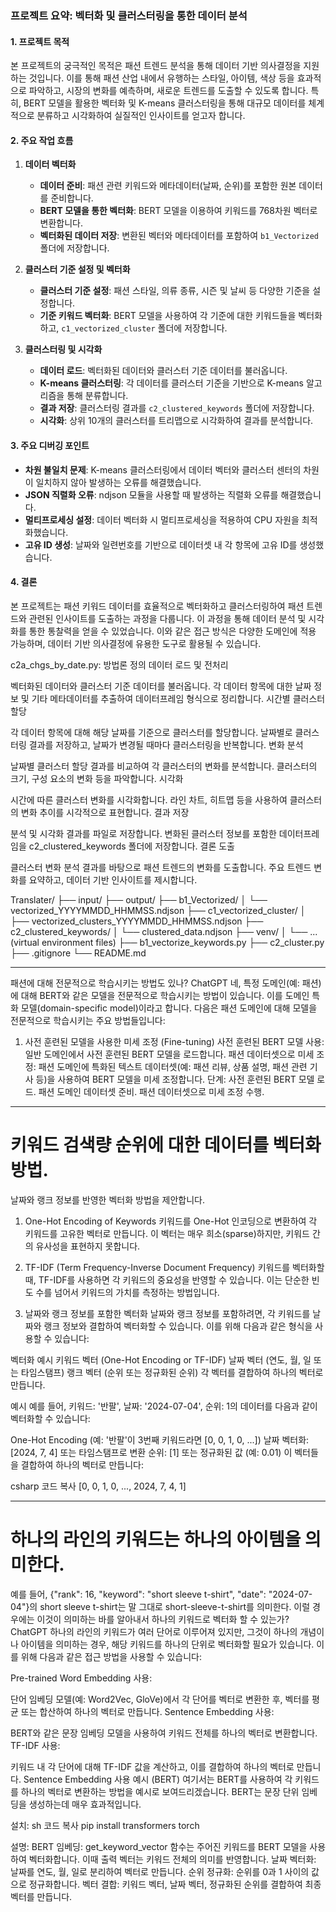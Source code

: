 ### 프로젝트 요약: 벡터화 및 클러스터링을 통한 데이터 분석

#### 1. **프로젝트 목적**
본 프로젝트의 궁극적인 목적은 패션 트렌드 분석을 통해 데이터 기반 의사결정을 지원하는 것입니다. 이를 통해 패션 산업 내에서 유행하는 스타일, 아이템, 색상 등을 효과적으로 파악하고, 시장의 변화를 예측하며, 새로운 트렌드를 도출할 수 있도록 합니다. 특히, BERT 모델을 활용한 벡터화 및 K-means 클러스터링을 통해 대규모 데이터를 체계적으로 분류하고 시각화하여 실질적인 인사이트를 얻고자 합니다.

#### 2. **주요 작업 흐름**
1. **데이터 벡터화**
   - **데이터 준비**: 패션 관련 키워드와 메타데이터(날짜, 순위)를 포함한 원본 데이터를 준비합니다.
   - **BERT 모델을 통한 벡터화**: BERT 모델을 이용하여 키워드를 768차원 벡터로 변환합니다.
   - **벡터화된 데이터 저장**: 변환된 벡터와 메타데이터를 포함하여 `b1_Vectorized` 폴더에 저장합니다.

2. **클러스터 기준 설정 및 벡터화**
   - **클러스터 기준 설정**: 패션 스타일, 의류 종류, 시즌 및 날씨 등 다양한 기준을 설정합니다.
   - **기준 키워드 벡터화**: BERT 모델을 사용하여 각 기준에 대한 키워드들을 벡터화하고, `c1_vectorized_cluster` 폴더에 저장합니다.

3. **클러스터링 및 시각화**
   - **데이터 로드**: 벡터화된 데이터와 클러스터 기준 데이터를 불러옵니다.
   - **K-means 클러스터링**: 각 데이터를 클러스터 기준을 기반으로 K-means 알고리즘을 통해 분류합니다.
   - **결과 저장**: 클러스터링 결과를 `c2_clustered_keywords` 폴더에 저장합니다.
   - **시각화**: 상위 10개의 클러스터를 트리맵으로 시각화하여 결과를 분석합니다.

#### 3. **주요 디버깅 포인트**
- **차원 불일치 문제**: K-means 클러스터링에서 데이터 벡터와 클러스터 센터의 차원이 일치하지 않아 발생하는 오류를 해결했습니다.
- **JSON 직렬화 오류**: ndjson 모듈을 사용할 때 발생하는 직렬화 오류를 해결했습니다.
- **멀티프로세싱 설정**: 데이터 벡터화 시 멀티프로세싱을 적용하여 CPU 자원을 최적화했습니다.
- **고유 ID 생성**: 날짜와 일련번호를 기반으로 데이터셋 내 각 항목에 고유 ID를 생성했습니다.

#### 4. **결론**
본 프로젝트는 패션 키워드 데이터를 효율적으로 벡터화하고 클러스터링하여 패션 트렌드와 관련된 인사이트를 도출하는 과정을 다룹니다. 이 과정을 통해 데이터 분석 및 시각화를 통한 통찰력을 얻을 수 있었습니다. 이와 같은 접근 방식은 다양한 도메인에 적용 가능하며, 데이터 기반 의사결정에 유용한 도구로 활용될 수 있습니다.



c2a_chgs_by_date.py: 방법론 정의
데이터 로드 및 전처리

벡터화된 데이터와 클러스터 기준 데이터를 불러옵니다.
각 데이터 항목에 대한 날짜 정보 및 기타 메타데이터를 추출하여 데이터프레임 형식으로 정리합니다.
시간별 클러스터 할당

각 데이터 항목에 대해 해당 날짜를 기준으로 클러스터를 할당합니다.
날짜별로 클러스터링 결과를 저장하고, 날짜가 변경될 때마다 클러스터링을 반복합니다.
변화 분석

날짜별 클러스터 할당 결과를 비교하여 각 클러스터의 변화를 분석합니다.
클러스터의 크기, 구성 요소의 변화 등을 파악합니다.
시각화

시간에 따른 클러스터 변화를 시각화합니다.
라인 차트, 히트맵 등을 사용하여 클러스터의 변화 추이를 시각적으로 표현합니다.
결과 저장

분석 및 시각화 결과를 파일로 저장합니다.
변화된 클러스터 정보를 포함한 데이터프레임을 c2_clustered_keywords 폴더에 저장합니다.
결론 도출

클러스터 변화 분석 결과를 바탕으로 패션 트렌드의 변화를 도출합니다.
주요 트렌드 변화를 요약하고, 데이터 기반 인사이트를 제시합니다.



Translater/
├── input/
├── output/
├── b1_Vectorized/
│   └── vectorized_YYYYMMDD_HHMMSS.ndjson
├── c1_vectorized_cluster/
│   ├── vectorized_clusters_YYYYMMDD_HHMMSS.ndjson
├── c2_clustered_keywords/
│   └── clustered_data.ndjson
├── venv/
│   └── ... (virtual environment files)
├── b1_vectorize_keywords.py
├── c2_cluster.py
├── .gitignore
└── README.md







---
패션에 대해 전문적으로 학습시키는 방법도 있나?
ChatGPT
네, 특정 도메인(예: 패션)에 대해 BERT와 같은 모델을 전문적으로 학습시키는 방법이 있습니다. 이를 도메인 특화 모델(domain-specific model)이라고 합니다. 다음은 패션 도메인에 대해 모델을 전문적으로 학습시키는 주요 방법들입니다:

1. 사전 훈련된 모델을 사용한 미세 조정 (Fine-tuning)
사전 훈련된 BERT 모델 사용: 일반 도메인에서 사전 훈련된 BERT 모델을 로드합니다.
패션 데이터셋으로 미세 조정: 패션 도메인에 특화된 텍스트 데이터셋(예: 패션 리뷰, 상품 설명, 패션 관련 기사 등)을 사용하여 BERT 모델을 미세 조정합니다.
단계:
사전 훈련된 BERT 모델 로드.
패션 도메인 데이터셋 준비.
패션 데이터셋으로 미세 조정 수행.



---

# 키워드 검색량 순위에 대한 데이터를 벡터화 방법.  
날짜와 랭크 정보를 반영한 벡터화 방법을 제안합니다.

1. One-Hot Encoding of Keywords
키워드를 One-Hot 인코딩으로 변환하여 각 키워드를 고유한 벡터로 만듭니다. 이 벡터는 매우 희소(sparse)하지만, 키워드 간의 유사성을 표현하지 못합니다.

2. TF-IDF (Term Frequency-Inverse Document Frequency)
키워드를 벡터화할 때, TF-IDF를 사용하면 각 키워드의 중요성을 반영할 수 있습니다. 이는 단순한 빈도 수를 넘어서 키워드의 가치를 측정하는 방법입니다.

3. 날짜와 랭크 정보를 포함한 벡터화
날짜와 랭크 정보를 포함하려면, 각 키워드를 날짜와 랭크 정보와 결합하여 벡터화할 수 있습니다. 이를 위해 다음과 같은 형식을 사용할 수 있습니다:

벡터화 예시
키워드 벡터 (One-Hot Encoding or TF-IDF)
날짜 벡터 (연도, 월, 일 또는 타임스탬프)
랭크 벡터 (순위 또는 정규화된 순위)
각 벡터를 결합하여 하나의 벡터로 만듭니다.

예시
예를 들어, 키워드: '반팔', 날짜: '2024-07-04', 순위: 1의 데이터를 다음과 같이 벡터화할 수 있습니다:

One-Hot Encoding (예: '반팔'이 3번째 키워드라면 [0, 0, 1, 0, ...])
날짜 벡터화: [2024, 7, 4] 또는 타임스탬프로 변환
순위: [1] 또는 정규화된 값 (예: 0.01)
이 벡터들을 결합하여 하나의 벡터로 만듭니다:

csharp
코드 복사
[0, 0, 1, 0, ..., 2024, 7, 4, 1]

---

# 하나의 라인의 키워드는 하나의 아이템을 의미한다. 
예를 들어, {"rank": 16, "keyword": "short sleeve t-shirt", "date": "2024-07-04"}의 
short sleeve t-shirt는 말 그대로 short-sleeve-t-shirt를 의미한다. 이럴 경우에는 이것이 의미하는 바를 알아내서 하나의 키워드로 벡터화 할 수 있는가?
ChatGPT
하나의 라인의 키워드가 여러 단어로 이루어져 있지만, 그것이 하나의 개념이나 아이템을 의미하는 경우, 해당 키워드를 하나의 단위로 벡터화할 필요가 있습니다. 이를 위해 다음과 같은 접근 방법을 사용할 수 있습니다:

Pre-trained Word Embedding 사용:

단어 임베딩 모델(예: Word2Vec, GloVe)에서 각 단어를 벡터로 변환한 후, 벡터를 평균 또는 합산하여 하나의 벡터로 만듭니다.
Sentence Embedding 사용:

BERT와 같은 문장 임베딩 모델을 사용하여 키워드 전체를 하나의 벡터로 변환합니다.
TF-IDF 사용:

키워드 내 각 단어에 대해 TF-IDF 값을 계산하고, 이를 결합하여 하나의 벡터로 만듭니다.
Sentence Embedding 사용 예시 (BERT)
여기서는 BERT를 사용하여 각 키워드를 하나의 벡터로 변환하는 방법을 예시로 보여드리겠습니다. BERT는 문장 단위 임베딩을 생성하는데 매우 효과적입니다.

설치:
sh
코드 복사
pip install transformers torch

설명:
BERT 임베딩: get_keyword_vector 함수는 주어진 키워드를 BERT 모델을 사용하여 벡터화합니다. 이때 출력 벡터는 키워드 전체의 의미를 반영합니다.
날짜 벡터화: 날짜를 연도, 월, 일로 분리하여 벡터로 만듭니다.
순위 정규화: 순위를 0과 1 사이의 값으로 정규화합니다.
벡터 결합: 키워드 벡터, 날짜 벡터, 정규화된 순위를 결합하여 최종 벡터를 만듭니다.



